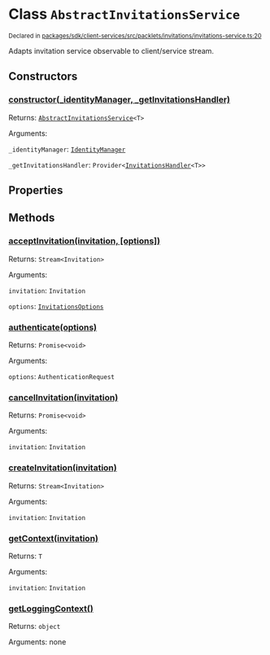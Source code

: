 # Class `AbstractInvitationsService`
<sub>Declared in [packages/sdk/client-services/src/packlets/invitations/invitations-service.ts:20](https://github.com/dxos/protocols/blob/main/packages/sdk/client-services/src/packlets/invitations/invitations-service.ts#L20)</sub>


Adapts invitation service observable to client/service stream.

## Constructors
### [constructor(_identityManager, _getInvitationsHandler)](https://github.com/dxos/protocols/blob/main/packages/sdk/client-services/src/packlets/invitations/invitations-service.ts#L25)


Returns: <code>[AbstractInvitationsService](/api/@dxos/client-services/classes/AbstractInvitationsService)&lt;T&gt;</code>

Arguments: 

`_identityManager`: <code>[IdentityManager](/api/@dxos/client-services/classes/IdentityManager)</code>

`_getInvitationsHandler`: <code>Provider&lt;[InvitationsHandler](/api/@dxos/client-services/interfaces/InvitationsHandler)&lt;T&gt;&gt;</code>

## Properties

## Methods
### [acceptInvitation(invitation, \[options\])](https://github.com/dxos/protocols/blob/main/packages/sdk/client-services/src/packlets/invitations/invitations-service.ts#L102)


Returns: <code>Stream&lt;Invitation&gt;</code>

Arguments: 

`invitation`: <code>Invitation</code>

`options`: <code>[InvitationsOptions](/api/@dxos/client-services/types/InvitationsOptions)</code>
### [authenticate(options)](https://github.com/dxos/protocols/blob/main/packages/sdk/client-services/src/packlets/invitations/invitations-service.ts#L162)


Returns: <code>Promise&lt;void&gt;</code>

Arguments: 

`options`: <code>AuthenticationRequest</code>
### [cancelInvitation(invitation)](https://github.com/dxos/protocols/blob/main/packages/sdk/client-services/src/packlets/invitations/invitations-service.ts#L173)


Returns: <code>Promise&lt;void&gt;</code>

Arguments: 

`invitation`: <code>Invitation</code>
### [createInvitation(invitation)](https://github.com/dxos/protocols/blob/main/packages/sdk/client-services/src/packlets/invitations/invitations-service.ts#L39)


Returns: <code>Stream&lt;Invitation&gt;</code>

Arguments: 

`invitation`: <code>Invitation</code>
### [getContext(invitation)](https://github.com/dxos/protocols/blob/main/packages/sdk/client-services/src/packlets/invitations/invitations-service.ts#L37)


Returns: <code>T</code>

Arguments: 

`invitation`: <code>Invitation</code>
### [getLoggingContext()](https://github.com/dxos/protocols/blob/main/packages/sdk/client-services/src/packlets/invitations/invitations-service.ts#L31)


Returns: <code>object</code>

Arguments: none